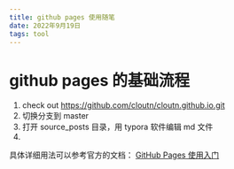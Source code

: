```yaml
---
title: github pages 使用随笔
date: 2022年9月19日
tags: tool
---
```


# github pages 的基础流程

1. check out https://github.com/cloutn/cloutn.github.io.git 
2. 切换分支到 master
3. 打开 source\_posts 目录，用 typora 软件编辑 md 文件
4. 


<!-- more -->


具体详细用法可以参考官方的文档：
[GitHub Pages 使用入门](https://docs.github.com/cn/pages/getting-started-with-github-pages)
